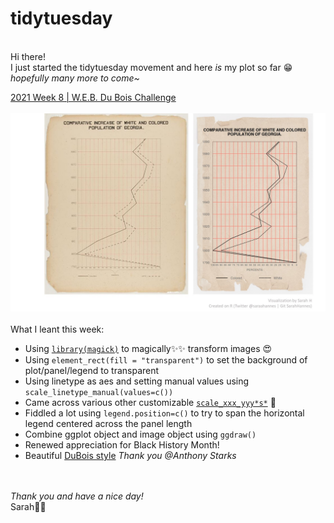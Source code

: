 # tidytuesday
<br> Hi there!
<br> I just started the tidytuesday movement and here *is* my plot so far 😁 *hopefully many more to come~*

<a href="R/2021_wk8_dubois.R">2021 Week 8      |      W.E.B. Du Bois Challenge</a>
<br>
<br><a href="R/2021_wk8_dubois.R">
<img src="plot/2021_wk8_dubois.jpg" width="800"></a>
<br>
<br>What I leant this week:
 - Using <a href="https://cran.r-project.org/web/packages/magick/vignettes/intro.html">`library(magick)`</a> to magically✨✨ transform images 😍
 - Using `element_rect(fill = "transparent")` to set the background of plot/panel/legend to transparent
 - Using linetype as aes and setting manual values using `scale_linetype_manual(values=c())`
 - Came across various other customizable <a href="http://www.cookbook-r.com/Graphs/Legends_(ggplot2)/#changing-the-position-of-the-legend">`scale_xxx_yyy*s*`</a> 🤩
 - Fiddled a lot using `legend.position=c()` to try to span the horizontal legend centered across the panel length
 - Combine ggplot object and image object using `ggdraw()`
 - Renewed appreciation for Black History Month!
 - Beautiful <a href="https://github.com/ajstarks/dubois-data-portraits/blob/master/dubois-style.pdf">DuBois style</a> *Thank you @Anthony Starks*
 
 <br>
 <br><i>Thank you and have a nice day!</i><br>Sarah🐱‍👤
